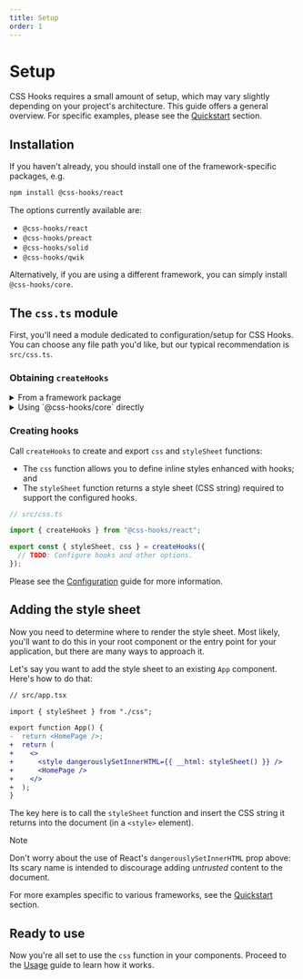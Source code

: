 ```yaml
---
title: Setup
order: 1
---
```


# Setup

CSS Hooks requires a small amount of setup, which may vary slightly depending on
your project's architecture. This guide offers a general overview. For specific
examples, please see the [Quickstart](../quickstart/index.md) section.

## Installation

If you haven't already, you should install one of the framework-specific
packages, e.g.

```bash
npm install @css-hooks/react
```

The options currently available are:

- `@css-hooks/react`
- `@css-hooks/preact`
- `@css-hooks/solid`
- `@css-hooks/qwik`

Alternatively, if you are using a different framework, you can simply install
`@css-hooks/core`.

## The `css.ts` module

First, you'll need a module dedicated to configuration/setup for CSS Hooks. You
can choose any file path you'd like, but our typical recommendation is
`src/css.ts`.

### Obtaining `createHooks`

<details>
<summary>From a framework package</summary>

If you are using one of the framework packages listed above, then you can simply
import the `createHooks` function.

```typescript
// src/css.ts

import { createHooks } from "@css-hooks/react";
```

</details>

<details>
<summary>Using `@css-hooks/core` directly</summary>

If you are using `@css-hooks/core` rather than a framework-specific flavor of
CSS Hooks, then you will first need to create a `createHooks` function tailored
to your use case.

In this case, call the `buildHooksSystem` function to produce `createHooks`:

```typescript
// src/css.ts

import { buildHooksSystem } from "@css-hooks/core";

const createHooks = buildHooksSystem();
```

The default `createHooks` function has the following characteristics:

1. It types style objects as `Record<string, unknown>`, meaning that it doesn't
   offer much type safety for CSS properties.
2. It doesn't transform CSS values when converting them to strings; e.g. it
   won't automatically append `px` to a length defined as a `number` like some
   app frameworks do.

If you would like to override the default type for CSS properties, you can pass
a generic argument accordingly. For example, here's how you can integrate
[`csstype`](https://www.npmjs.com/package/csstype):

```typescript
// src/css.ts

import { buildHooksSystem } from "@css-hooks/core";
import type * as CSS from "csstype";

const createHooks = buildHooksSystem<CSS.Properties>();
```

If you would like to use custom logic for converting values to strings, you can
pass this as a callback function:

```typescript
// src/css.ts

import { buildHooksSystem } from "@css-hooks/core";
import type * as CSS from "csstype";
import { isUnitlessNumber } from "unitless";

const createHooks = buildHooksSystem<CSS.Properties<string | number>>(
  (propertyName, value) => {
    switch (typeof value) {
      case "string":
        return value;
      case "number":
        return isUnitlessNumber(propertyName) ? `${value}` : `${value}px`;
      default:
        return null; // return null when the value can't be stringified
    }
  },
);
```

Once you have created your `createHooks` function, proceed to the next section.

</details>

### Creating hooks

Call `createHooks` to create and export `css` and `styleSheet` functions:

- The `css` function allows you to define inline styles enhanced with hooks; and
- The `styleSheet` function returns a style sheet (CSS string) required to
  support the configured hooks.

```typescript
// src/css.ts

import { createHooks } from "@css-hooks/react";

export const { styleSheet, css } = createHooks({
  // TODO: Configure hooks and other options.
});
```

Please see the [Configuration](../configuration/index.md) guide for more
information.

## Adding the style sheet

Now you need to determine where to render the style sheet. Most likely, you'll
want to do this in your root component or the entry point for your application,
but there are many ways to approach it.

Let's say you want to add the style sheet to an existing `App` component. Here's
how to do that:

```diff
// src/app.tsx

import { styleSheet } from "./css";

export function App() {
-  return <HomePage />;
+  return (
+    <>
+      <style dangerouslySetInnerHTML={{ __html: styleSheet() }} />
+      <HomePage />
+    </>
+  );
}
```

The key here is to call the `styleSheet` function and insert the CSS string it
returns into the document (in a `<style>` element).

<!-- prettier-ignore-start -->
> [!NOTE]
> Don't worry about the use of React's `dangerouslySetInnerHTML` prop above: Its
> scary name is intended to discourage adding _untrusted_ content to the document.
<!-- prettier-ignore-end -->

For more examples specific to various frameworks, see the
[Quickstart](../quickstart/index.md) section.

## Ready to use

Now you're all set to use the `css` function in your components. Proceed to the
[Usage](../usage/index.md) guide to learn how it works.
